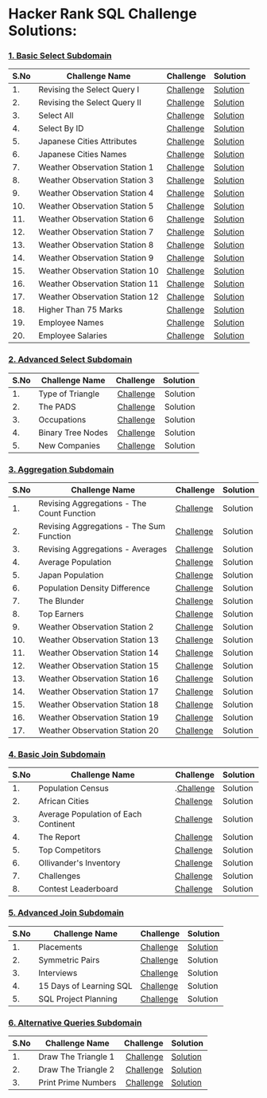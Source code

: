# Hacker Rank SQL Challenge Solutions:
### [1. Basic Select Subdomain](https://www.hackerrank.com/domains/sql?badge_type=sql&filters%5Bsubdomains%5D%5B%5D=select)
| S.No  | Challenge Name                          | Challenge     | Solution  | 
| ------| -------------------------              | ----------    | ----------|
| 1.    | Revising the Select Query I             | [Challenge](https://www.hackerrank.com/challenges/revising-the-select-query)  | [Solution]()  |
| 2.    | Revising the Select Query II            | [Challenge](https://www.hackerrank.com/challenges/revising-the-select-query-2/problem)  | [Solution]()  |
| 3.    | Select All                              | [Challenge](https://www.hackerrank.com/challenges/select-all-sql)  | [Solution]()  |
| 4.    | Select By ID                            | [Challenge](https://www.hackerrank.com/challenges/select-by-id)  | [Solution]()  |
| 5.    | Japanese Cities Attributes              | [Challenge](https://www.hackerrank.com/challenges/japanese-cities-attributes)  | [Solution]()  |
| 6.    | Japanese Cities Names                   | [Challenge](https://www.hackerrank.com/challenges/japanese-cities-name/problem)  | [Solution]()  |
| 7.    | Weather Observation Station 1           | [Challenge](https://www.hackerrank.com/challenges/weather-observation-station-1/problem)  | [Solution]()  |
| 8.    | Weather Observation Station 3           | [Challenge](https://www.hackerrank.com/challenges/weather-observation-station-3/problem)  | [Solution]()  |
| 9.    | Weather Observation Station 4           | [Challenge](https://www.hackerrank.com/challenges/weather-observation-station-4/problem)  | [Solution]()  |
| 10.   | Weather Observation Station 5           | [Challenge](https://www.hackerrank.com/challenges/weather-observation-station-5/problem)  | [Solution]()  |
| 11.   | Weather Observation Station 6           | [Challenge](https://www.hackerrank.com/challenges/weather-observation-station-6/problem)  | [Solution]()  |
| 12.   | Weather Observation Station 7           | [Challenge](https://www.hackerrank.com/challenges/weather-observation-station-7/problem)  | [Solution]()  |
| 13.   | Weather Observation Station 8           | [Challenge](https://www.hackerrank.com/challenges/weather-observation-station-8/problem)  | [Solution]()  |
| 14.   | Weather Observation Station 9           | [Challenge](https://www.hackerrank.com/challenges/weather-observation-station-9/problem)  | [Solution]()  |
| 15.   | Weather Observation Station 10          | [Challenge](https://www.hackerrank.com/challenges/weather-observation-station-10/problem)  | [Solution]()  |
| 16.   | Weather Observation Station 11          | [Challenge](https://www.hackerrank.com/challenges/weather-observation-station-11/problem)  | [Solution]()  |
| 17.   | Weather Observation Station 12          | [Challenge](https://www.hackerrank.com/challenges/weather-observation-station-12/problem)  | [Solution]()  |
| 18.   | Higher Than 75 Marks                    | [Challenge](https://www.hackerrank.com/challenges/more-than-75-marks/problem)  | [Solution]()  |
| 19.   | Employee Names                          | [Challenge](https://www.hackerrank.com/challenges/name-of-employees/problem)  | [Solution]()  |
| 20.   | Employee Salaries                       | [Challenge](https://www.hackerrank.com/challenges/salary-of-employees/problem)  | [Solution]()  |


### [2. Advanced Select Subdomain](https://www.hackerrank.com/domains/sql?badge_type=sql&filters%5Bsubdomains%5D%5B%5D=advanced-select)

| S.No  | Challenge Name             | Challenge      | Solution  | 
| ------| -------------------------  | ----------:    | ----------:|
| 1.    | Type of Triangle           | [Challenge](https://www.hackerrank.com/challenges/what-type-of-triangle/problem)  | Solution  |
| 2.    | The PADS                   | [Challenge](https://www.hackerrank.com/challenges/the-pads/problem)  | Solution  |
| 3.    | Occupations                | [Challenge](https://www.hackerrank.com/challenges/occupations/problem)  | Solution  |
| 4.    | Binary Tree Nodes          | [Challenge](https://www.hackerrank.com/challenges/binary-search-tree-1/problem)  | Solution  |
| 5.    | New Companies              | [Challenge](https://www.hackerrank.com/challenges/the-company/problem)  | Solution  |

### [3. Aggregation Subdomain](https://www.hackerrank.com/domains/sql?badge_type=sql&filters%5Bsubdomains%5D%5B%5D=aggregation)

| S.No  | Challenge Name                             | Challenge      | Solution  | 
| ------|-------------------------                   | ----------    | ----------|
| 1.    | Revising Aggregations - The Count Function | [Challenge](https://www.hackerrank.com/challenges/revising-aggregations-the-count-function/problem)  | Solution  |
| 2.    | Revising Aggregations - The Sum Function   | [Challenge](https://www.hackerrank.com/challenges/revising-aggregations-sum/problem)  | Solution  |
| 3.    |  Revising Aggregations - Averages          | [Challenge](https://www.hackerrank.com/challenges/revising-aggregations-the-average-function/problem)  | Solution  |
| 4.    | Average Population                         | [Challenge](https://www.hackerrank.com/challenges/average-population/problem)  | Solution  |
| 5.    | Japan Population                           | [Challenge](https://www.hackerrank.com/challenges/japan-population/problem)  | Solution  |
| 6.    | Population Density Difference              | [Challenge](https://www.hackerrank.com/challenges/population-density-difference/problem)  | Solution  |
| 7.    | The Blunder                                | [Challenge](https://www.hackerrank.com/challenges/the-blunder/problem)  | Solution  |
| 8.    | Top Earners                                | [Challenge](https://www.hackerrank.com/challenges/earnings-of-employees/problem)  | Solution  |
| 9.    | Weather Observation Station 2              | [Challenge](https://www.hackerrank.com/challenges/weather-observation-station-2/problem)  | Solution  |
| 10.   | Weather Observation Station 13             | [Challenge](https://www.hackerrank.com/challenges/weather-observation-station-13/problem)  | Solution  |
| 11.   | Weather Observation Station 14             | [Challenge](https://www.hackerrank.com/challenges/weather-observation-station-14/problem)  | Solution  |
| 12.   | Weather Observation Station 15             | [Challenge](https://www.hackerrank.com/challenges/weather-observation-station-15/problem)  | Solution  |
| 13.   | Weather Observation Station 16             | [Challenge](https://www.hackerrank.com/challenges/weather-observation-station-16/problem)  | Solution  |
| 14.   | Weather Observation Station 17             | [Challenge](https://www.hackerrank.com/challenges/weather-observation-station-17/problem)  | Solution  |
| 15.   | Weather Observation Station 18             | [Challenge](https://www.hackerrank.com/challenges/weather-observation-station-18/problem)  | Solution  |
| 16.   | Weather Observation Station 19             | [Challenge](https://www.hackerrank.com/challenges/weather-observation-station-19/problem)  | Solution  |
| 17.   | Weather Observation Station 20             | [Challenge](https://www.hackerrank.com/challenges/weather-observation-station-20/problem)  | Solution  |

### [4. Basic Join Subdomain](https://www.hackerrank.com/domains/sql?badge_type=sql&filters%5Bsubdomains%5D%5B%5D=join)

| S.No  | Challenge Name                        | Challenge      | Solution  | 
| ------|-------------------------              | ----------    | ----------|
| 1.    | Population Census                     | .[Challenge](https://www.hackerrank.com/challenges/asian-population/problem)  | Solution  |
| 2.    | African Cities                        | [Challenge](https://www.hackerrank.com/challenges/asian-population/problem)  | Solution  |
| 3.    | Average Population of Each Continent  | [Challenge](https://www.hackerrank.com/challenges/average-population-of-each-continent/problem)  | Solution  |
| 4.    | The Report                            | [Challenge](https://www.hackerrank.com/challenges/the-report/problem)  | Solution  |
| 5.    | Top Competitors						| [Challenge](https://www.hackerrank.com/challenges/full-score/problem)  | Solution  |
| 6.    | Ollivander's Inventory    		    | [Challenge](https://www.hackerrank.com/challenges/harry-potter-and-wands/problem)  | Solution  |
| 7.    | Challenges                            | [Challenge](https://www.hackerrank.com/challenges/challenges/problem)  | Solution  |
| 8.    | Contest Leaderboard                   | [Challenge](https://www.hackerrank.com/challenges/contest-leaderboard/problem)  | Solution  |


### [5. Advanced Join Subdomain](https://www.hackerrank.com/domains/sql?badge_type=sql&filters%5Bsubdomains%5D%5B%5D=advanced-join)

| S.No |  Challenge Name                        | Challenge      | Solution  | 
| ------|-------------------------              | ----------    | ----------|
| 1.    | Placements                            | [Challenge](https://www.hackerrank.com/challenges/placements/problem)  | [Solution]()  |
| 2.    | Symmetric Pairs                       | [Challenge](https://www.hackerrank.com/challenges/symmetric-pairs/problem)  | Solution  |
| 3.    | Interviews						    | [Challenge](https://www.hackerrank.com/challenges/interviews/problem)  | Solution  |
| 4.    | 15 Days of Learning SQL               | [Challenge](https://www.hackerrank.com/challenges/15-days-of-learning-sql/problem)  | Solution  |
| 5.    | SQL Project Planning                  | [Challenge](https://www.hackerrank.com/challenges/sql-projects/problem)  | Solution  |


### [6. Alternative Queries Subdomain](https://www.hackerrank.com/domains/sql?badge_type=sql&filters%5Bsubdomains%5D%5B%5D=alternative-queries)

| S.No |  Challenge Name           | Challenge      | Solution  | 
| ------ |-------------------------| ----------:    | ----------|
| 1.    |  Draw The Triangle 1     | [Challenge](https://www.hackerrank.com/challenges/draw-the-triangle-1/problem)  | [Solution]()  |
| 2.    | Draw The Triangle 2      | [Challenge](https://www.hackerrank.com/challenges/draw-the-triangle-2/problem)  | [Solution]()  |
| 3.    | Print Prime Numbers      | [Challenge](https://www.hackerrank.com/challenges/print-prime-numbers/problem)  | [Solution]()  |


